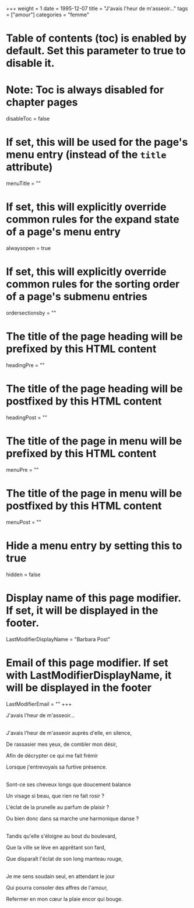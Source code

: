 +++
weight = 1
date = 1995-12-07
title = "J'avais l'heur de m'asseoir..."
tags = ["amour"]
categories = "femme"
# Table of contents (toc) is enabled by default. Set this parameter to true to disable it.
# Note: Toc is always disabled for chapter pages
disableToc = false
# If set, this will be used for the page's menu entry (instead of the `title` attribute)
menuTitle = ""
# If set, this will explicitly override common rules for the expand state of a page's menu entry
alwaysopen = true
# If set, this will explicitly override common rules for the sorting order of a page's submenu entries
ordersectionsby = ""
# The title of the page heading will be prefixed by this HTML content
headingPre = ""
# The title of the page heading will be postfixed by this HTML content
headingPost = ""
# The title of the page in menu will be prefixed by this HTML content
menuPre = ""
# The title of the page in menu will be postfixed by this HTML content
menuPost = ""
# Hide a menu entry by setting this to true
hidden = false
# Display name of this page modifier. If set, it will be displayed in the footer.
LastModifierDisplayName = "Barbara Post"
# Email of this page modifier. If set with LastModifierDisplayName, it will be displayed in the footer
LastModifierEmail = ""
+++

J'avais l'heur de m'asseoir...

 \
J'avais l'heur de m'asseoir auprès d'elle, en silence,

De rassasier mes yeux, de combler mon désir,

Afin de décrypter ce qui me fait frémir

Lorsque j'entrevoyais sa furtive présence.

 \
Sont-ce ses cheveux longs que doucement balance

Un visage si beau, que rien ne fait rosir ?

L'éclat de la prunelle au parfum de plaisir ?

Ou bien donc dans sa marche une harmonique danse ?

 \
Tandis qu'elle s'éloigne au bout du boulevard,

Que la ville se lève en apprêtant son fard,

Que disparaît l'éclat de son long manteau rouge,

 \
Je me sens soudain seul, en attendant le jour

Qui pourra consoler des affres de l'amour,

Refermer en mon cœur la plaie encor qui bouge.
